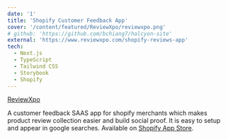 ```yaml
---
date: '1'
title: 'Shopify Customer Feedback App'
cover: '/content/featured/ReviewXpo/reviewxpo.png'
# github: 'https://github.com/bchiang7/halcyon-site'
external: 'https://www.reviewxpo.com/shopify-reviews-app'
tech:
  - Next.js
  - TypeScript
  - Tailwind CSS
  - Storybook
  - Shopify
---
```


[ReviewXpo](https://www.reviewxpo.com/shopify-reviews-app)

A customer feedback SAAS app for shopify merchants which makes product review collection easier and build social proof. It is easy to setup and appear in google searches. Available on [Shopify App Store](https://apps.shopify.com/products-review-app).
